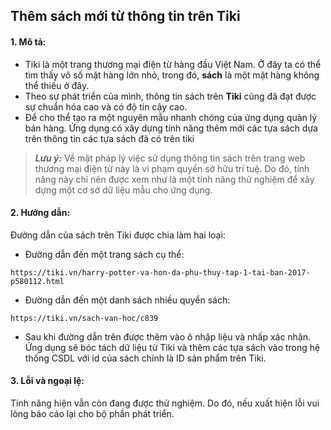 ## Thêm sách mới từ thông tin trên Tiki

#### 1. Mô tả:

- Tiki là một trang thương mại điện từ hàng đầu Việt Nam. Ở đây ta có thể tìm thấy vô số mặt hàng lớn nhỏ, trong đó, **sách** là một mặt hàng không thể thiếu ở đây.
- Theo sự phát triển của mình, thông tin sách trên **Tiki** cũng đã đạt được sự chuẩn hóa cao và có độ tin cậy cao.
- Để cho thể tạo ra một nguyên mẫu nhanh chóng của ứng dụng quản lý bán hàng. Ứng dụng có xây dựng tính năng thêm mới các tựa sách dựa trên thông tin các tựa sách đã có trên tiki


> **_Lưu ý:_** Về mặt pháp lý việc sử dụng thông tin sách trên trang web thương mại điện tử này là vi phạm quyền sở hữu trí tuệ. Do đó, tính năng này chỉ nên được xem như là một tính năng thử nghiệm để xây dựng một cơ sở dữ liệu mẫu cho ứng dụng.

#### 2. Hướng dẫn:

Đường dẫn của sách trên Tiki được chia làm hai loại:

- Đường dẫn đến một trang sách cụ thể:

```
https://tiki.vn/harry-potter-va-hon-da-phu-thuy-tap-1-tai-ban-2017-p580112.html
```

- Đường dẫn đến một danh sách nhiều quyển sách:

```
https://tiki.vn/sach-van-hoc/c839
```

- Sau khi đường dẫn trên được thêm vào ô nhập liệu và nhấp xác nhận. Ứng dụng sẽ bóc tách dữ liệu từ Tiki và thêm các tựa sách vào trong hệ thống CSDL với id của sách chính là ID sản phẩm trên Tiki.

#### 3. Lỗi và ngoại lệ:

Tính năng hiện vẫn còn đang được thử nghiệm. Do đó, nếu xuất hiện lỗi vui lòng báo cáo lại cho bộ phần phát triển.
